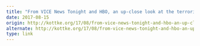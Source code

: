 ```yaml
---
title: "From VICE News Tonight and HBO, an up-close look at the terrorism in Charlottesville"
date: 2017-08-15
origin: http://kottke.org/17/08/from-vice-news-tonight-and-hbo-an-up-close-look-at-the-terrorism-in-charlottesville
alternate: http://kottke.org/17/08/from-vice-news-tonight-and-hbo-an-up-close-look-at-the-terrorism-in-charlottesville
type: link
---
```


